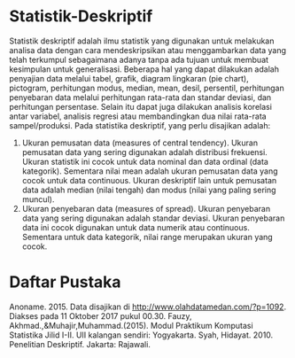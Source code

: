 # Statistik-Deskriptif

Statistik deskriptif adalah ilmu statistik yang digunakan untuk melakukan analisa data dengan cara mendeskripsikan atau menggambarkan data yang telah terkumpul sebagaimana adanya tanpa ada tujuan untuk membuat kesimpulan untuk generalisasi.
Beberapa hal yang dapat dilakukan adalah penyajian data melalui tabel, grafik, diagram lingkaran (pie chart), pictogram, perhitungan modus, median, mean, desil, persentil, perhitungan penyebaran data melalui perhitungan rata-rata dan standar deviasi, dan perhitungan persentase. Selain itu dapat juga dilakukan analisis korelasi antar variabel, analisis regresi atau membandingkan dua nilai rata-rata sampel/produksi. Pada statistika deskriptif, yang perlu disajikan adalah:
1.	Ukuran pemusatan data (measures of central tendency). Ukuran pemusatan data yang sering digunakan adalah distribusi frekuensi. Ukuran statistik ini cocok untuk data nominal dan data ordinal (data kategorik). Sementara nilai mean adalah ukuran pemusatan data yang cocok untuk data continuous. Ukuran deskriptif lain untuk pemusatan data adalah median (nilai tengah) dan modus (nilai yang paling sering muncul).
2.	Ukuran penyebaran data (measures of spread). Ukuran penyebaran data yang sering digunakan adalah standar deviasi. Ukuran penyebaran data ini cocok digunakan untuk data numerik atau continuous. Sementara untuk data kategorik, nilai range merupakan ukuran yang cocok.

# Daftar Pustaka

Anoname. 2015. Data disajikan di http://www.olahdatamedan.com/?p=1092. Diakses pada 11 Oktober 2017 pukul 00.30.
Fauzy, Akhmad.,&Muhajir,Muhammad.(2015). Modul Praktikum Komputasi Statistika Jilid I-II. UII kalangan sendiri: Yogyakarta.
Syah, Hidayat. 2010. Penelitian Deskriptif. Jakarta: Rajawali.
